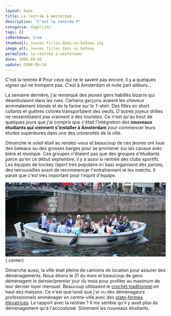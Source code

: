 ```yaml
---
layout: base
title: La rentrée à Amsterdam
description: "C'est la rentrée P"
categorie: dagelijks
tags: []
isMarkdown: true
thumbnail: jeunes-filles-dans-un-bateau.jpg
image_alt: Jeunes filles dans un bateau
permalink: la-rentree-a-amsterdam/
date: 2008-09-02
update: 2008-09-14
---
```


C'est la rentrée # Pour ceux qui ne le savent pas encore, il y a quelques signes qui ne trompent pas. C'est à Amsterdam et nulle part ailleurs...

La semaine dernière, j'ai remarqué des jeunes gens habillés bizarre qui déambulaient dans les rues. Certains garçons avaient les cheveux anormalement blonds et de la farine sur le T-shirt. Des filles en short collants et guêtres colorés transportaient des oeufs. D'autres joyeux drilles ne ressemblaient pas vraiment à des touristes. Ce n'est qu'au bout de quelques jours que j'ai compris que c'était l'intégration des **nouveaux étudiants qui viennent s'installer à Amsterdam** pour commencer leurs études supérieures dans une des universités de la ville.

Dimanche le soleil était au rendez-vous et beaucoup de ces jeunes ont loué des bateaux ou des grosses barges pour se promener sur les canaux avec bière et musique. Ces groupes n'étaient pas que des groupes d'étudiants parce qu'en ce début septembre, il y a aussi la rentrée des clubs sportifs. Les équipes de hockey (sport très populaire ici bas) organisent des parties, des retrouvailles avant de recommencer l'entraînement et les matchs. Il parait que c'est très important pour l'esprit d'équipe.

![Jeunes filles dans un bateau](jeunes-filles-dans-un-bateau.jpg){.center}

Dimanche aussi, la ville était pleine de camions de location pour assurer des déménagements. Nous étions le 31 du mois et beaucoup de gens déménagent le dernier/premier jour du mois pour profiter au maximum de leur dernier loyer mensuel. Beaucoup utilisaient le [crochet traditionnel](/de-haak-crochet) en haut des maisons. Ce n'est que lundi que j'ai vu des déménageurs professionnels emménager en centre-ville avec des [plate-formes élévatrices](/les-demenageurs-futes). Le rapport avec la rentrée ? Il me semble qu'il y avait plus de déménagement qu'à l'accoutumé. Sûrement les nouveaux étudiants.
